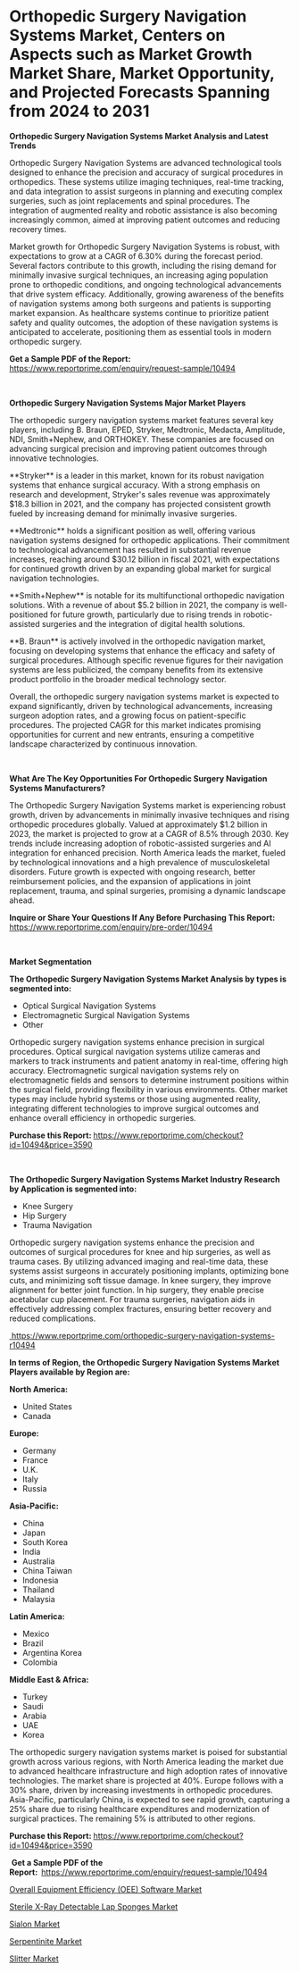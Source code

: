 <p><h1>Orthopedic Surgery Navigation Systems Market, Centers on Aspects such as Market Growth Market Share, Market Opportunity, and Projected Forecasts Spanning from 2024 to 2031</h1></p><p><strong>Orthopedic Surgery Navigation Systems Market Analysis and Latest Trends</strong></p>
<p><p>Orthopedic Surgery Navigation Systems are advanced technological tools designed to enhance the precision and accuracy of surgical procedures in orthopedics. These systems utilize imaging techniques, real-time tracking, and data integration to assist surgeons in planning and executing complex surgeries, such as joint replacements and spinal procedures. The integration of augmented reality and robotic assistance is also becoming increasingly common, aimed at improving patient outcomes and reducing recovery times.</p><p>Market growth for Orthopedic Surgery Navigation Systems is robust, with expectations to grow at a CAGR of 6.30% during the forecast period. Several factors contribute to this growth, including the rising demand for minimally invasive surgical techniques, an increasing aging population prone to orthopedic conditions, and ongoing technological advancements that drive system efficacy. Additionally, growing awareness of the benefits of navigation systems among both surgeons and patients is supporting market expansion. As healthcare systems continue to prioritize patient safety and quality outcomes, the adoption of these navigation systems is anticipated to accelerate, positioning them as essential tools in modern orthopedic surgery.</p></p>
<p><strong>Get a Sample PDF of the Report:&nbsp;</strong> <a href="https://www.reportprime.com/enquiry/request-sample/10494?utm_campaign=1839&utm_medium=2&utm_source=Github&utm_content=ia&utm_term=28112024&utm_id=orthopedic-surgery-navigation-systems">https://www.reportprime.com/enquiry/request-sample/10494</a></p>
<p>&nbsp;</p>
<p><strong>Orthopedic Surgery Navigation Systems Major Market Players</strong></p>
<p><p>The orthopedic surgery navigation systems market features several key players, including B. Braun, EPED, Stryker, Medtronic, Medacta, Amplitude, NDI, Smith+Nephew, and ORTHOKEY. These companies are focused on advancing surgical precision and improving patient outcomes through innovative technologies.</p><p>**Stryker** is a leader in this market, known for its robust navigation systems that enhance surgical accuracy. With a strong emphasis on research and development, Stryker's sales revenue was approximately $18.3 billion in 2021, and the company has projected consistent growth fueled by increasing demand for minimally invasive surgeries.</p><p>**Medtronic** holds a significant position as well, offering various navigation systems designed for orthopedic applications. Their commitment to technological advancement has resulted in substantial revenue increases, reaching around $30.12 billion in fiscal 2021, with expectations for continued growth driven by an expanding global market for surgical navigation technologies.</p><p>**Smith+Nephew** is notable for its multifunctional orthopedic navigation solutions. With a revenue of about $5.2 billion in 2021, the company is well-positioned for future growth, particularly due to rising trends in robotic-assisted surgeries and the integration of digital health solutions.</p><p>**B. Braun** is actively involved in the orthopedic navigation market, focusing on developing systems that enhance the efficacy and safety of surgical procedures. Although specific revenue figures for their navigation systems are less publicized, the company benefits from its extensive product portfolio in the broader medical technology sector.</p><p>Overall, the orthopedic surgery navigation systems market is expected to expand significantly, driven by technological advancements, increasing surgeon adoption rates, and a growing focus on patient-specific procedures. The projected CAGR for this market indicates promising opportunities for current and new entrants, ensuring a competitive landscape characterized by continuous innovation.</p></p>
<p>&nbsp;</p>
<p><strong>What Are The Key Opportunities For Orthopedic Surgery Navigation Systems Manufacturers?</strong></p>
<p><p>The Orthopedic Surgery Navigation Systems market is experiencing robust growth, driven by advancements in minimally invasive techniques and rising orthopedic procedures globally. Valued at approximately $1.2 billion in 2023, the market is projected to grow at a CAGR of 8.5% through 2030. Key trends include increasing adoption of robotic-assisted surgeries and AI integration for enhanced precision. North America leads the market, fueled by technological innovations and a high prevalence of musculoskeletal disorders. Future growth is expected with ongoing research, better reimbursement policies, and the expansion of applications in joint replacement, trauma, and spinal surgeries, promising a dynamic landscape ahead.</p></p>
<p><strong>Inquire or Share Your Questions If Any Before Purchasing This Report:</strong> <a href="https://www.reportprime.com/enquiry/pre-order/10494?utm_campaign=1839&utm_medium=2&utm_source=Github&utm_content=ia&utm_term=28112024&utm_id=orthopedic-surgery-navigation-systems">https://www.reportprime.com/enquiry/pre-order/10494</a></p>
<p>&nbsp;</p>
<p><strong>Market Segmentation</strong></p>
<p><strong>The Orthopedic Surgery Navigation Systems Market Analysis by types is segmented into:</strong></p>
<p><ul><li>Optical Surgical Navigation Systems</li><li>Electromagnetic Surgical Navigation Systems</li><li>Other</li></ul></p>
<p><p>Orthopedic surgery navigation systems enhance precision in surgical procedures. Optical surgical navigation systems utilize cameras and markers to track instruments and patient anatomy in real-time, offering high accuracy. Electromagnetic surgical navigation systems rely on electromagnetic fields and sensors to determine instrument positions within the surgical field, providing flexibility in various environments. Other market types may include hybrid systems or those using augmented reality, integrating different technologies to improve surgical outcomes and enhance overall efficiency in orthopedic surgeries.</p></p>
<p><strong>Purchase this Report:&nbsp;</strong><a href="https://www.reportprime.com/checkout?id=10494&price=3590&utm_campaign=1839&utm_medium=2&utm_source=Github&utm_content=ia&utm_term=28112024&utm_id=orthopedic-surgery-navigation-systems">https://www.reportprime.com/checkout?id=10494&price=3590</a></p>
<p>&nbsp;</p>
<p><strong>The Orthopedic Surgery Navigation Systems Market Industry Research by Application is segmented into:</strong></p>
<p><ul><li>Knee Surgery</li><li>Hip Surgery</li><li>Trauma Navigation</li></ul></p>
<p><p>Orthopedic surgery navigation systems enhance the precision and outcomes of surgical procedures for knee and hip surgeries, as well as trauma cases. By utilizing advanced imaging and real-time data, these systems assist surgeons in accurately positioning implants, optimizing bone cuts, and minimizing soft tissue damage. In knee surgery, they improve alignment for better joint function. In hip surgery, they enable precise acetabular cup placement. For trauma surgeries, navigation aids in effectively addressing complex fractures, ensuring better recovery and reduced complications.</p></p>
<p><a href="https://www.reportprime.com/orthopedic-surgery-navigation-systems-r10494?utm_campaign=1839&utm_medium=2&utm_source=Github&utm_content=ia&utm_term=28112024&utm_id=orthopedic-surgery-navigation-systems">&nbsp;https://www.reportprime.com/orthopedic-surgery-navigation-systems-r10494</a></p>
<p><strong>In terms of Region, the Orthopedic Surgery Navigation Systems Market Players available by Region are:</strong></p>
<p>
    <p> <strong> North America: </strong>
        <ul>
            <li>United States</li>
            <li>Canada</li>
        </ul>
        </p> 
    <p> <strong> Europe: </strong>
        <ul>
            <li>Germany</li>
            <li>France</li>
            <li>U.K.</li>
            <li>Italy</li>
            <li>Russia</li>
        </ul>
        </p> 
    <p> <strong> Asia-Pacific: </strong>
        <ul>
            <li>China</li>
            <li>Japan</li>
            <li>South Korea</li>
            <li>India</li>
            <li>Australia</li>
            <li>China Taiwan</li>
            <li>Indonesia</li>
            <li>Thailand</li>
            <li>Malaysia</li>
        </ul>
        </p> 
    <p> <strong> Latin America: </strong>
        <ul>
            <li>Mexico</li>
            <li>Brazil</li>
            <li>Argentina Korea</li>
            <li>Colombia</li>
        </ul>
        </p> 
    <p> <strong> Middle East & Africa: </strong>
        <ul>
            <li>Turkey</li>
            <li>Saudi</li>
            <li>Arabia</li>
            <li>UAE</li>
            <li>Korea</li>
        </ul>
    </p>
    </p>
<p><p>The orthopedic surgery navigation systems market is poised for substantial growth across various regions, with North America leading the market due to advanced healthcare infrastructure and high adoption rates of innovative technologies. The market share is projected at 40%. Europe follows with a 30% share, driven by increasing investments in orthopedic procedures. Asia-Pacific, particularly China, is expected to see rapid growth, capturing a 25% share due to rising healthcare expenditures and modernization of surgical practices. The remaining 5% is attributed to other regions.</p></p>
<p><strong>Purchase this Report: </strong><a href="https://www.reportprime.com/checkout?id=10494&price=3590&utm_campaign=1839&utm_medium=2&utm_source=Github&utm_content=ia&utm_term=28112024&utm_id=orthopedic-surgery-navigation-systems">https://www.reportprime.com/checkout?id=10494&price=3590</a></p>
<p>&nbsp;<strong>Get a Sample PDF of the Report:&nbsp;&nbsp;</strong><a href="https://www.reportprime.com/enquiry/request-sample/10494?utm_campaign=1839&utm_medium=2&utm_source=Github&utm_content=ia&utm_term=28112024&utm_id=orthopedic-surgery-navigation-systems">https://www.reportprime.com/enquiry/request-sample/10494</a></p>
<p><strong></strong></p>
<p><p><a href="https://issuu.com/reportprime-2/docs/overall-equipment-efficiency-oee-so_b560adebc1054f?utm_campaign=1839&utm_medium=2&utm_source=Github&utm_content=ia&utm_term=28112024&utm_id=orthopedic-surgery-navigation-systems">Overall Equipment Efficiency (OEE) Software Market</a></p><p><a href="https://issuu.com/reportprime-2/docs/sterile-x-ray-detectable-lap-sponge_5802cfa28a4632?utm_campaign=1839&utm_medium=2&utm_source=Github&utm_content=ia&utm_term=28112024&utm_id=orthopedic-surgery-navigation-systems">Sterile X-Ray Detectable Lap Sponges Market</a></p><p><a href="https://www.linkedin.com/pulse/exploring-sialon-market-strategic-insights-growth-opportunities-vz9xe?utm_campaign=1839&utm_medium=2&utm_source=Github&utm_content=ia&utm_term=28112024&utm_id=orthopedic-surgery-navigation-systems">Sialon Market</a></p><p><a href="https://www.linkedin.com/pulse/serpentinite-market-strategic-insights-product-evolution-segmentation-ry5ve?utm_campaign=1839&utm_medium=2&utm_source=Github&utm_content=ia&utm_term=28112024&utm_id=orthopedic-surgery-navigation-systems">Serpentinite Market</a></p><p><a href="https://www.linkedin.com/pulse/slitter-market-outlook-share-analysis-growth-trends-wi7he?utm_campaign=1839&utm_medium=2&utm_source=Github&utm_content=ia&utm_term=28112024&utm_id=orthopedic-surgery-navigation-systems">Slitter Market</a></p></p>